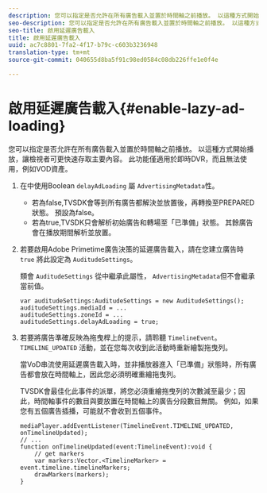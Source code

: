 ```yaml
---
description: 您可以指定是否允許在所有廣告載入並置於時間軸之前播放。 以這種方式開始播放，讓檢視者可更快速存取主要內容。 此功能僅適用於即時DVR，而且無法使用，例如VOD資產。
seo-description: 您可以指定是否允許在所有廣告載入並置於時間軸之前播放。 以這種方式開始播放，讓檢視者可更快速存取主要內容。 此功能僅適用於即時DVR，而且無法使用，例如VOD資產。
seo-title: 啟用延遲廣告載入
title: 啟用延遲廣告載入
uuid: ac7c8801-7fa2-4f17-b79c-c603b3236948
translation-type: tm+mt
source-git-commit: 040655d8ba5f91c98ed0584c08db226ffe1e0f4e

---
```



# 啟用延遲廣告載入{#enable-lazy-ad-loading}

您可以指定是否允許在所有廣告載入並置於時間軸之前播放。 以這種方式開始播放，讓檢視者可更快速存取主要內容。 此功能僅適用於即時DVR，而且無法使用，例如VOD資產。

1. 在中使用Boolean `delayAdLoading` 屬 `AdvertisingMetadata`性。

   * 若為false,TVSDK會等到所有廣告都解決並放置後，再轉換至PREPARED狀態。 預設為false。
   * 若為true,TVSDK只會解析初始廣告和轉場至「已準備」狀態。 其餘廣告會在播放期間解析並放置。

1. 若要啟用Adobe Primetime廣告決策的延遲廣告載入，請在您建立廣告時 `true` 將此設定為 `AuditudeSettings`。

   類會 `AuditudeSettings` 從中繼承此屬性， `AdvertisingMetadata`但不會繼承當前值。

   ```
   var auditudeSettings:AuditudeSettings = new AuditudeSettings(); 
   auditudeSettings.mediaId = ... 
   auditudeSettings.zoneId = ... 
   auditudeSettings.delayAdLoading = true;
   ```

1. 若要將廣告準確反映為拖曳桿上的提示，請聆聽 `TimelineEvent`。 `TIMELINE_UPDATED` 活動，並在您每次收到此活動時重新繪製拖曳列。

   當VoD串流使用延遲廣告載入時，並非播放器進入「已準備」狀態時，所有廣告都會放在時間軸上，因此您必須明確重繪拖曳列。

   TVSDK會最佳化此事件的派單，將您必須重繪拖曳列的次數減至最少；因此，時間軸事件的數目與要放置在時間軸上的廣告分段數目無關。 例如，如果您有五個廣告插播，可能就不會收到五個事件。

   ```
   mediaPlayer.addEventListener(TimelineEvent.TIMELINE_UPDATED, onTimelineUpdated); 
   // ... 
   function onTimelineUpdated(event:TimelineEvent):void { 
       // get markers 
       var markers:Vector.<TimelineMarker> = event.timeline.timelineMarkers; 
       drawMarkers(markers); 
   } 
   ```

